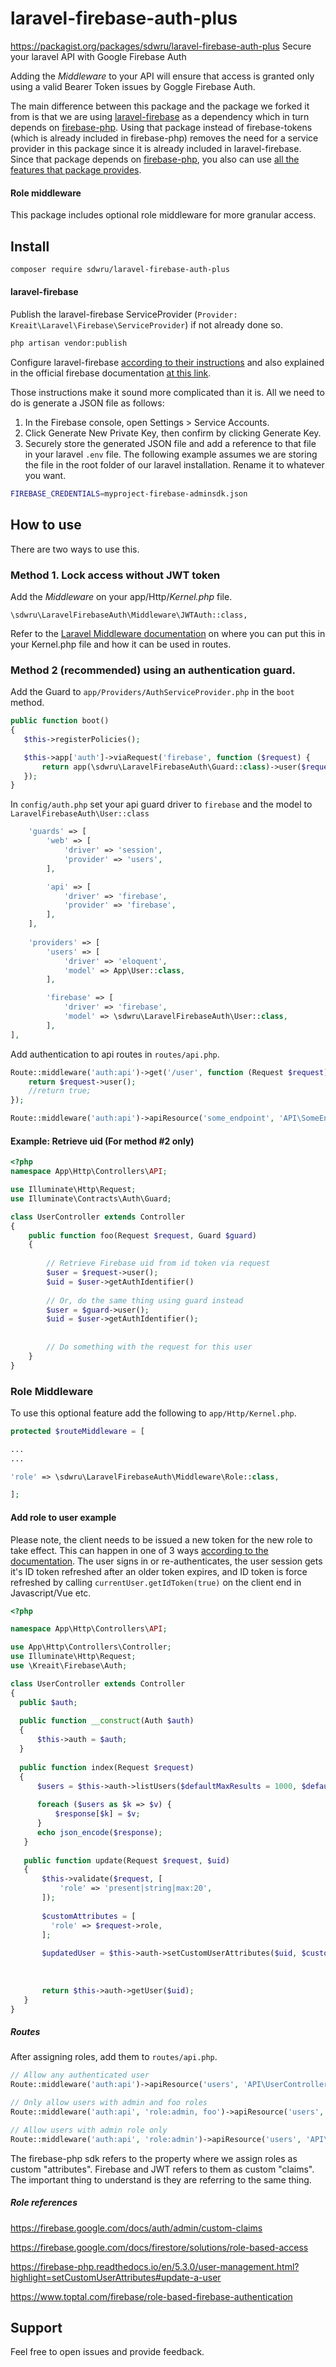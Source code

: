 # laravel-firebase-auth-plus
https://packagist.org/packages/sdwru/laravel-firebase-auth-plus
Secure your laravel API with Google Firebase Auth

Adding the *Middleware* to your API will ensure that access is granted only using a valid Bearer Token issues by Goggle Firebase Auth.

The main difference between this package and the package we forked it from is that we are using [laravel-firebase](https://github.com/kreait/laravel-firebase) as a dependency which in turn depends on [firebase-php](https://github.com/kreait/firebase-php).  Using that package instead of firebase-tokens (which is already included in firebase-php) removes the need for a service provider in this package since it is already included in laravel-firebase.  Since that package depends on [firebase-php](https://github.com/kreait/firebase-php), you also can use [all the features that package provides](https://github.com/kreait/firebase-php#documentation).

#### Role middleware
This package includes optional role middleware for more granular access.

## Install
```bash
composer require sdwru/laravel-firebase-auth-plus
```
#### laravel-firebase
Publish the laravel-firebase ServiceProvider (`Provider: Kreait\Laravel\Firebase\ServiceProvider`) if not already done so.

```bash
php artisan vendor:publish
```

Configure laravel-firebase [according to their instructions](https://github.com/kreait/laravel-firebase/blob/master/README.md) and also explained in the official firebase documentation [at this link](https://firebase.google.com/docs/admin/setup#initialize-sdk).

Those instructions make it sound more complicated than it is.  All we need to do is generate a JSON file as follows:

1. In the Firebase console, open Settings > Service Accounts.
2. Click Generate New Private Key, then confirm by clicking Generate Key.
3. Securely store the generated JSON file and add a reference to that file in your laravel `.env` file.  The following example assumes we are storing the file in the root folder of our laravel installation.  Rename it to whatever you want.
```bash
FIREBASE_CREDENTIALS=myproject-firebase-adminsdk.json
```

## How to use

There are two ways to use this.

### Method 1. Lock access without JWT token

Add the *Middleware* on your app/Http/*Kernel.php* file.
 
```
\sdwru\LaravelFirebaseAuth\Middleware\JWTAuth::class,
```
Refer to the [Laravel Middleware documentation](https://laravel.com/docs/7.x/middleware) on where you can put this in your Kernel.php file and how it can be used in routes.
### Method 2 (recommended) using an authentication guard.

Add the Guard to `app/Providers/AuthServiceProvider.php` in the `boot` method.

```php
public function boot()
{
   $this->registerPolicies();

   $this->app['auth']->viaRequest('firebase', function ($request) {
       return app(\sdwru\LaravelFirebaseAuth\Guard::class)->user($request);
   });
}
```

In `config/auth.php` set your api guard driver to `firebase` and the model to `LaravelFirebaseAuth\User::class`

```php
    'guards' => [
        'web' => [
            'driver' => 'session',
            'provider' => 'users',
        ],

        'api' => [
            'driver' => 'firebase',
            'provider' => 'firebase',
        ],
    ],
    
    'providers' => [
        'users' => [
            'driver' => 'eloquent',
            'model' => App\User::class,
        ],

        'firebase' => [
            'driver' => 'firebase',
            'model' => \sdwru\LaravelFirebaseAuth\User::class,
        ],
],
```
Add authentication to api routes in `routes/api.php`.
```php
Route::middleware('auth:api')->get('/user', function (Request $request) {
    return $request->user();
    //return true;
});

Route::middleware('auth:api')->apiResource('some_endpoint', 'API\SomeEndpointController');
```
#### Example: Retrieve uid (For method #2 only)

```php
<?php
namespace App\Http\Controllers\API;

use Illuminate\Http\Request;
use Illuminate\Contracts\Auth\Guard;

class UserController extends Controller
{
    public function foo(Request $request, Guard $guard)
    {
        
        // Retrieve Firebase uid from id token via request
        $user = $request->user();
        $uid = $user->getAuthIdentifier()
        
        // Or, do the same thing using guard instead
        $user = $guard->user();
        $uid = $user->getAuthIdentifier();
        
        
        // Do something with the request for this user
    }
}
```
### Role Middleware
To use this optional feature add the following to `app/Http/Kernel.php`.
```php
protected $routeMiddleware = [

...
...

'role' => \sdwru\LaravelFirebaseAuth\Middleware\Role::class,

];
```
#### Add role to user example
Please note, the client needs to be issued a new token for the new role to take effect. This can happen in one of 3 ways [according to the documentation](https://firebase.google.com/docs/auth/admin/custom-claims#propagate_custom_claims_to_the_client).  The user signs in or re-authenticates, the user session gets it's ID token refreshed after an older token expires, and ID token is force refreshed by calling `currentUser.getIdToken(true)` on the client end in Javascript/Vue etc.
```php
<?php

namespace App\Http\Controllers\API;

use App\Http\Controllers\Controller;
use Illuminate\Http\Request;
use \Kreait\Firebase\Auth;

class UserController extends Controller
{
  public $auth;
  
  public function __construct(Auth $auth)
  {
      $this->auth = $auth;
  }
   
  public function index(Request $request)
  {
      $users = $this->auth->listUsers($defaultMaxResults = 1000, $defaultBatchSize = 1000);
 
      foreach ($users as $k => $v) {
          $response[$k] = $v;
      }
      echo json_encode($response);
   }
   
   public function update(Request $request, $uid)
   {   
       $this->validate($request, [
           'role' => 'present|string|max:20',
       ]);
       
       $customAttributes = [
         'role' => $request->role,
       ];
       
       $updatedUser = $this->auth->setCustomUserAttributes($uid, $customAttributes);
       
       
       
       return $this->auth->getUser($uid);
   }
}
```
##### Routes
After assigning roles, add them to `routes/api.php`.

```php
// Allow any authenticated user
Route::middleware('auth:api')->apiResource('users', 'API\UserController');

// Only allow users with admin and foo roles
Route::middleware('auth:api', 'role:admin, foo')->apiResource('users', 'API\FooController');

// Allow users with admin role only
Route::middleware('auth:api', 'role:admin')->apiResource('users', 'API\AdminController');
```
The firebase-php sdk refers to the property where we assign roles as custom "attributes". Firebase and JWT refers to them as custom "claims".  The important thing to understand is they are referring to the same thing.

##### Role references

https://firebase.google.com/docs/auth/admin/custom-claims

https://firebase.google.com/docs/firestore/solutions/role-based-access

https://firebase-php.readthedocs.io/en/5.3.0/user-management.html?highlight=setCustomUserAttributes#update-a-user

https://www.toptal.com/firebase/role-based-firebase-authentication


## Support

Feel free to open issues and provide feedback.
